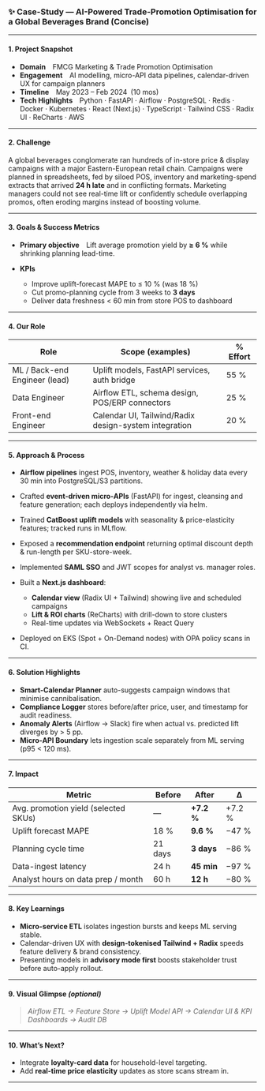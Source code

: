 ### ✨ Case-Study — AI-Powered Trade-Promotion Optimisation for a Global Beverages Brand (Concise)

---

#### 1. Project Snapshot

* **Domain**  FMCG Marketing & Trade Promotion Optimisation
* **Engagement**  AI modelling, micro-API data pipelines, calendar-driven UX for campaign planners
* **Timeline**  May 2023 – Feb 2024 (10 mos)
* **Tech Highlights**  Python · FastAPI · Airflow · PostgreSQL · Redis · Docker · Kubernetes · React (Next.js) · TypeScript · Tailwind CSS · Radix UI · ReCharts · AWS

---

#### 2. Challenge

A global beverages conglomerate ran hundreds of in-store price & display campaigns with a major Eastern-European retail chain.
Campaigns were planned in spreadsheets, fed by siloed POS, inventory and marketing-spend extracts that arrived **24 h late** and in conflicting formats.
Marketing managers could not see real-time lift or confidently schedule overlapping promos, often eroding margins instead of boosting volume.

---

#### 3. Goals & Success Metrics

* **Primary objective**  Lift average promotion yield by **≥ 6 %** while shrinking planning lead-time.
* **KPIs**

  * Improve uplift-forecast MAPE to ≤ 10 % (was 18 %)
  * Cut promo-planning cycle from 3 weeks to **3 days**
  * Deliver data freshness < 60 min from store POS to dashboard

---

#### 4. Our Role

| Role                          | Scope (examples)                                      | % Effort |
| ----------------------------- | ----------------------------------------------------- | -------- |
| ML / Back-end Engineer (lead) | Uplift models, FastAPI services, auth bridge          | 55 %     |
| Data Engineer                 | Airflow ETL, schema design, POS/ERP connectors        | 25 %     |
| Front-end Engineer            | Calendar UI, Tailwind/Radix design-system integration | 20 %     |

---

#### 5. Approach & Process

* **Airflow pipelines** ingest POS, inventory, weather & holiday data every 30 min into PostgreSQL/S3 partitions.
* Crafted **event-driven micro-APIs** (FastAPI) for ingest, cleansing and feature generation; each deploys independently via helm.
* Trained **CatBoost uplift models** with seasonality & price-elasticity features; tracked runs in MLflow.
* Exposed a **recommendation endpoint** returning optimal discount depth & run-length per SKU-store-week.
* Implemented **SAML SSO** and JWT scopes for analyst vs. manager roles.
* Built a **Next.js dashboard**:

  * **Calendar view** (Radix UI + Tailwind) showing live and scheduled campaigns
  * **Lift & ROI charts** (ReCharts) with drill-down to store clusters
  * Real-time updates via WebSockets + React Query
* Deployed on EKS (Spot + On-Demand nodes) with OPA policy scans in CI.

---

#### 6. Solution Highlights

* **Smart-Calendar Planner** auto-suggests campaign windows that minimise cannibalisation.
* **Compliance Logger** stores before/after price, user, and timestamp for audit readiness.
* **Anomaly Alerts** (Airflow → Slack) fire when actual vs. predicted lift diverges by > 5 pp.
* **Micro-API Boundary** lets ingestion scale separately from ML serving (p95 < 120 ms).

---

#### 7. Impact

| Metric                               | Before  | After      | Δ      |
| ------------------------------------ | ------- | ---------- | ------ |
| Avg. promotion yield (selected SKUs) | —       | **+7.2 %** | +7.2 % |
| Uplift forecast MAPE                 | 18 %    | **9.6 %**  | −47 %  |
| Planning cycle time                  | 21 days | **3 days** | −86 %  |
| Data-ingest latency                  | 24 h    | **45 min** | −97 %  |
| Analyst hours on data prep / month   | 60 h    | **12 h**   | −80 %  |

---

#### 8. Key Learnings

* **Micro-service ETL** isolates ingestion bursts and keeps ML serving stable.
* Calendar-driven UX with **design-tokenised Tailwind + Radix** speeds feature delivery & brand consistency.
* Presenting models in **advisory mode first** boosts stakeholder trust before auto-apply rollout.

---

#### 9. Visual Glimpse *(optional)*

> *Airflow ETL → Feature Store → Uplift Model API → Calendar UI & KPI Dashboards → Audit DB*

---

#### 10. What’s Next?

* Integrate **loyalty-card data** for household-level targeting.
* Add **real-time price elasticity** updates as store scans stream in.

---
